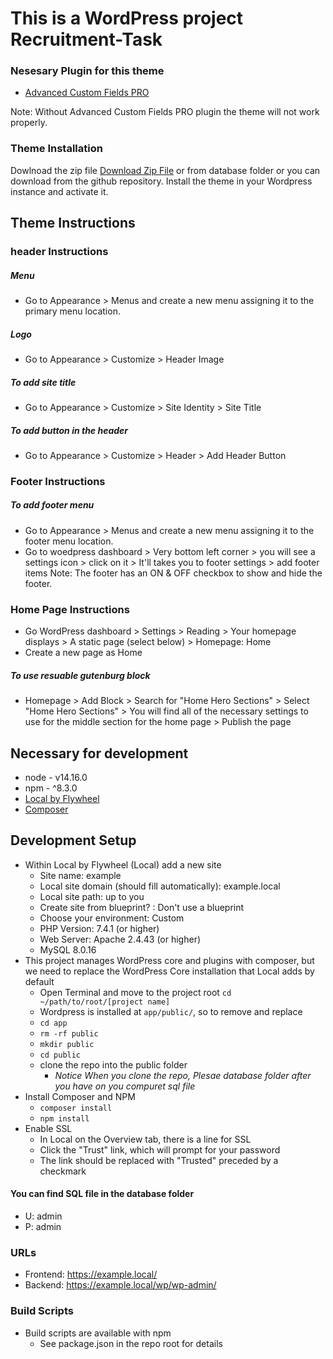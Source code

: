 # This is a WordPress project Recruitment-Task

### Nesesary Plugin for this theme
- [Advanced Custom Fields PRO](https://www.advancedcustomfields.com/)

Note: Without Advanced Custom Fields PRO plugin the theme will not work properly.

### Theme Installation
Dowlnoad the zip file [Download Zip File](.database/recruitment.zip)
or from database folder or you can download from the github repository.
Install the theme in your Wordpress instance and activate it.

## Theme Instructions

### header Instructions

##### Menu 
- Go to Appearance > Menus and create a new menu assigning it to the primary menu location.
##### Logo
- Go to Appearance > Customize > Header Image
##### To add site title
- Go to Appearance > Customize > Site Identity > Site Title
##### To add button in the header
- Go to Appearance > Customize > Header > Add Header Button

### Footer Instructions

##### To add footer menu
- Go to Appearance > Menus and create a new menu assigning it to the footer menu location.
- Go to woedpress dashboard > Very bottom left corner > you will see a settings icon > click on it > It'll takes you to footer settings > add footer items
Note: The footer has an ON & OFF checkbox to show and hide the footer.

### Home Page Instructions

- Go WordPress dashboard > Settings > Reading > Your homepage displays > A static page (select below) > Homepage: Home
- Create a new page as Home
 
##### To use resuable gutenburg block
- Homepage > Add Block > Search for "Home Hero Sections" > Select "Home Hero Sections" > You will find all of the necessary settings to use for the middle section for the home page > Publish the page



## Necessary for development

* node - v14.16.0
* npm - ^8.3.0
* [Local by Flywheel](https://localwp.com/)
* [Composer](https://getcomposer.org/)

## Development Setup
- Within Local by Flywheel (Local) add a new site
    - Site name: example
    - Local site domain (should fill automatically): example.local
    - Local site path: up to you
    - Create site from blueprint? : Don't use a blueprint
    - Choose your environment: Custom
    - PHP Version: 7.4.1 (or higher)
	- Web Server: Apache 2.4.43 (or higher)
    - MySQL 8.0.16
- This project manages WordPress core and plugins with composer, but we need to replace the WordPress Core installation that Local adds by default
    - Open Terminal and move to the project root `cd ~/path/to/root/[project name]`
    - Wordpress is installed at `app/public/`, so to remove and replace
    - `cd app`
    - `rm -rf public`
    - `mkdir public`
    - `cd public`
    - clone the repo into the public folder
        - *Notice When you clone the repo, Plesae database folder after you have on you compuret sql file*
- Install Composer and NPM
    - `composer install`
    - `npm install`
- Enable SSL
    - In Local on the Overview tab, there is a line for SSL
    - Click the "Trust" link, which will prompt for your password
    - The link should be replaced with "Trusted" preceded by a checkmark


#### You can find SQL file in the database folder
- U: admin
- P: admin

### URLs
 - Frontend: https://example.local/
 - Backend: https://example.local/wp/wp-admin/

### Build Scripts
- Build scripts are available with npm
    - See package.json in the repo root for details